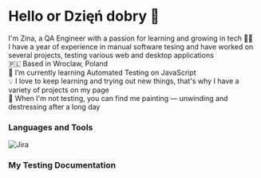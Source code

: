 # Hello or Dzięń dobry 👋

I'm Zina, a QA Engineer with a passion for learning and growing in tech 👩‍💻 \
I have a year of experience in manual software tesing and have worked on several projects, testing various web and desktop applications \
🇵🇱 Based in Wroclaw, Poland \
🌱 I’m currently learning Automated Testing on JavaScript \
💡 I love to keep learning and trying out new things, that's why I have a variety of projects on my page \
🎨 When I'm not testing, you can find me painting — unwinding and destressing after a long day

### Languages and Tools

![Jira](https://img.shields.io/badge/Jira-white?style=for-the-badge&logo=jira&logoColor=1B72ED)

### My Testing Documentation

<!--
**aivirrne/aivirrne** is a ✨ _special_ ✨ repository because its `README.md` (this file) appears on your GitHub profile.

Here are some ideas to get you started:

- 🔭 I’m currently working on ...
- 🌱 I’m currently learning ...
- 👯 I’m looking to collaborate on ...
- 🤔 I’m looking for help with ...
- 💬 Ask me about ...
- 📫 How to reach me: ...
- 😄 Pronouns: ...
- ⚡ Fun fact: ...
-->
